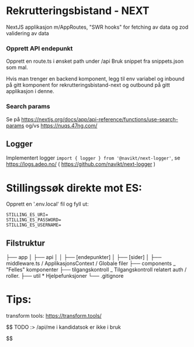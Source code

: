 # Rekrutteringsbistand - NEXT

NextJS applikasjon m/AppRoutes, "SWR hooks" for fetching av data og zod validering av data

### Opprett API endepunkt

Opprett en route.ts i ønsket path under /api
Bruk snippet fra snippets.json som mal.

Hvis man trenger en backend komponent, legg til env variabel og inbound på gitt komponent for rekrutteringsbistand-next og outbound på gitt applikasjon i denne.

### Search params

Se på https://nextjs.org/docs/app/api-reference/functions/use-search-params og/vs https://nuqs.47ng.com/

## Logger

Implementert logger `import { logger } from '@navikt/next-logger'`, se https://logs.adeo.no/ ( https://github.com/navikt/next-logger )


# Stillingssøk direkte mot ES:
Opprett en '.env.local' fil og fyll ut:
```
STILLING_ES_URI=
STILLING_ES_PASSWORD=
STILLING_ES_USERNAME=
```

## Filstruktur

├── app
│ ├── api
│ │ ├── [endepunkter]
│ ├── [sider]
│ ├── middleware.ts / ApplikasjonsContext / Globale filer
├── components _ "Felles" komponenter
├── tilgangskontroll _ Tilgangskontroll relatert auth / roller.
├── util \* Hjelpefunksjoner
└── .gitignore

# Tips:

transform tools: https://transform.tools/

$$
TODO :>
/api/me i kandidatsok er ikke i bruk


$$
